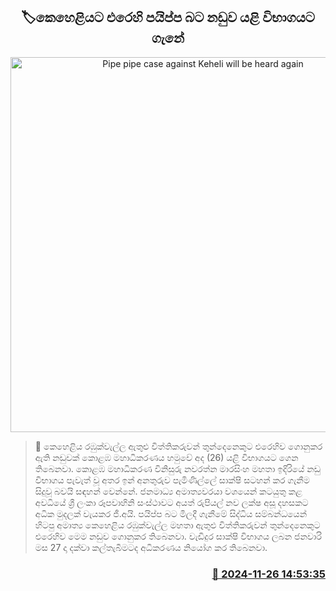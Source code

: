 <p align='center'><b><h2 align='center' title='Pipe pipe case against Keheli will be heard again'>🏷කෙහෙළියට එරෙහි පයිප්ප බට නඩුව යළි විභාගයට ගැනේ</h2></b></p>
<p align='center'><img src='https://helakuru.sgp1.cdn.digitaloceanspaces.com/esana/images/lib/keheliya-dark.jpg' width='600' alt='Pipe pipe case against Keheli will be heard again'></p>

>📝 කෙහෙළිය රඹුක්වැල්ල ඇතුළු විත්තිකරුවන් තුන්දෙනෙකුට එරෙහිව ගොනුකර ඇති නඩුවක් කොළඹ මහාධිකරණය හමුවේ අද (26) යළි විභාගයට ගෙන තිබෙනවා.
කොළඹ මහාධිකරණ විනිසුරු නවරත්න මාරසිංහ මහතා ඉදිරියේ නඩු විභාගය පැවැත් වූ අතර ඉන් අනතුරුව පැමිණිල්ලේ සාක්ෂි සටහන් කර ගැනීම සිදුවූ බවයි සඳහන් වෙන්නේ.
ජනමාධ්‍ය අමාත්‍යවරයා වශයෙන් කටයුතු කළ අවධියේ ශ්‍රී ලංකා රූපවාහිනි සංස්ථාවට අයත් රුපියල් නව ලක්ෂ අසූ දහසකට අධික මුදලක් වැයකර ජී.අයි. පයිප්ප බට මිලදී ගැනීමේ සිද්ධිය සම්බන්ධයෙන් හිටපු අමාත්‍ය කෙහෙළිය රඹුක්වැල්ල මහතා ඇතුළු විත්තිකරුවන් තුන්දෙනෙකුට එරෙහිව මෙම නඩුව ගොනුකර තිබෙනවා.
වැඩිදුර සාක්ෂි විභාගය ලබන ජනවාරි මස 27 දා දක්වා කල්තැබීමටද අධිකරණය නියෝග කර තිබෙනවා.


<h3 align='right'><a href='https://www.helakuru.lk/esana/p/105463/'>📅 2024-11-26 14:53:35</a></h3>
